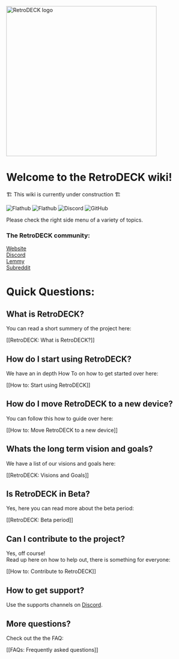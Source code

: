 <p float="center">
    <img src="https://github.com/XargonWan/RetroDECK/blob/main/res/logo.png?raw=true" alt="RetroDECK logo" width="400"/>
</p>

# Welcome to the **RetroDECK wiki**!

🏗️ This wiki is currently under construction 🏗️

![Flathub](https://img.shields.io/flathub/downloads/net.retrodeck.retrodeck)
![Flathub](https://img.shields.io/flathub/v/net.retrodeck.retrodeck)
![Discord](https://img.shields.io/discord/951662718102962256?label=discord)
![GitHub](https://img.shields.io/github/license/XargonWan/RetroDECK)


Please check the right side menu of a variety of topics.

### The RetroDECK community:

[Website](https://retrodeck.net) <br/>
[Discord](https://discord.gg/Dz3szYsP8g)<br/>
[Lemmy](https://lemmy.zip/c/retrodeck)<br/>
[Subreddit](https://www.reddit.com/r/retrodeck)<br/>


# Quick Questions:

## What is RetroDECK?
You can read a short summery of the project here:

[[RetroDECK: What is RetroDECK?]]

## How do I start using RetroDECK?

We have an in depth How To on how to get started over here:

[[How to: Start using RetroDECK]]

## How do I move RetroDECK to a new device?

You can follow this how to guide over here:

[[How to: Move RetroDECK to a new device]]


## Whats the long term vision and goals?
We have a list of our visions and goals here:

[[RetroDECK: Visions and Goals]]

## Is RetroDECK in Beta?
Yes, here you can read more about the beta period:

[[RetroDECK: Beta period]]


## Can I contribute to the project?

Yes, off course! <br>
Read up here on how to help out, there is something for everyone:

[[How to: Contribute to RetroDECK]]

## How to get support?
Use the supports channels on [Discord](https://discord.gg/Dz3szYsP8g).

## More questions?
Check out the the FAQ:

[[FAQs: Frequently asked questions]]
